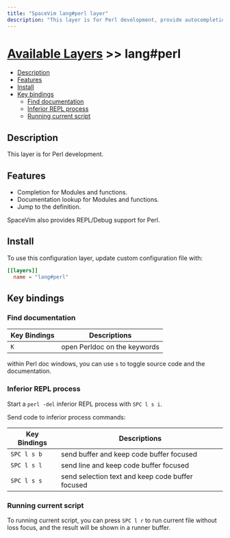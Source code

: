 ```yaml
---
title: "SpaceVim lang#perl layer"
description: "This layer is for Perl development, provide autocompletion, syntax checking, code format for Perl file."
---
```


# [Available Layers](../../) >> lang#perl

<!-- vim-markdown-toc GFM -->

- [Description](#description)
- [Features](#features)
- [Install](#install)
- [Key bindings](#key-bindings)
  - [Find documentation](#find-documentation)
  - [Inferior REPL process](#inferior-repl-process)
  - [Running current script](#running-current-script)

<!-- vim-markdown-toc -->

## Description

This layer is for Perl development.

## Features

- Completion for Modules and functions.
- Documentation lookup for Modules and functions.
- Jump to the definition.

SpaceVim also provides REPL/Debug support for Perl.

## Install

To use this configuration layer, update custom configuration file with:

```toml
[[layers]]
  name = "lang#perl"
```

## Key bindings

### Find documentation

| Key Bindings | Descriptions                 |
| -----------  | ---------------------------- |
| `K`          | open Perldoc on the keywords |

within Perl doc windows, you can use `s` to toggle source code and the documentation.

### Inferior REPL process

Start a `perl -del` inferior REPL process with `SPC l s i`.

Send code to inferior process commands:

| Key Bindings | Descriptions                                     |
| ------------ | ------------------------------------------------ |
| `SPC l s b`  | send buffer and keep code buffer focused         |
| `SPC l s l`  | send line and keep code buffer focused           |
| `SPC l s s`  | send selection text and keep code buffer focused |

### Running current script

To running current script, you can press `SPC l r` to run current file without loss focus, and the result will be shown in a runner buffer.
